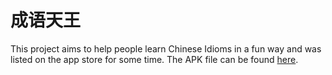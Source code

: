 # 成语天王

This project aims to help people learn Chinese Idioms in a fun way and was listed on the app store for some time. The APK file can be found [here](./Release.apk).
